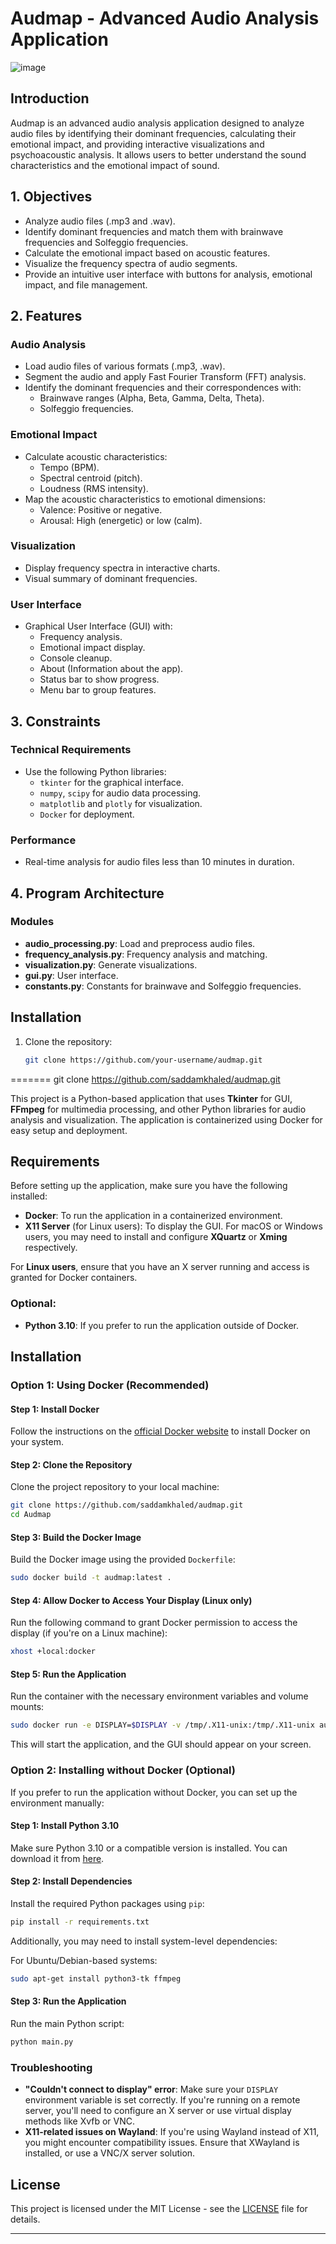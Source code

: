 # Audmap - Advanced Audio Analysis Application

![image](https://github.com/user-attachments/assets/911bcfca-5ab0-4490-9307-23c7dbe8b11e)

## Introduction
Audmap is an advanced audio analysis application designed to analyze audio files by identifying their dominant frequencies, calculating their emotional impact, and providing interactive visualizations and psychoacoustic analysis. It allows users to better understand the sound characteristics and the emotional impact of sound.

## 1. Objectives
- Analyze audio files (.mp3 and .wav).
- Identify dominant frequencies and match them with brainwave frequencies and Solfeggio frequencies.
- Calculate the emotional impact based on acoustic features.
- Visualize the frequency spectra of audio segments.
- Provide an intuitive user interface with buttons for analysis, emotional impact, and file management.

## 2. Features

### Audio Analysis
- Load audio files of various formats (.mp3, .wav).
- Segment the audio and apply Fast Fourier Transform (FFT) analysis.
- Identify the dominant frequencies and their correspondences with:
  - Brainwave ranges (Alpha, Beta, Gamma, Delta, Theta).
  - Solfeggio frequencies.

### Emotional Impact
- Calculate acoustic characteristics:
  - Tempo (BPM).
  - Spectral centroid (pitch).
  - Loudness (RMS intensity).
- Map the acoustic characteristics to emotional dimensions:
  - Valence: Positive or negative.
  - Arousal: High (energetic) or low (calm).

### Visualization
- Display frequency spectra in interactive charts.
- Visual summary of dominant frequencies.

### User Interface
- Graphical User Interface (GUI) with:
  - Frequency analysis.
  - Emotional impact display.
  - Console cleanup.
  - About (Information about the app).
  - Status bar to show progress.
  - Menu bar to group features.

## 3. Constraints

### Technical Requirements
- Use the following Python libraries:
  - `tkinter` for the graphical interface.
  - `numpy`, `scipy` for audio data processing.
  - `matplotlib` and `plotly` for visualization.
  - `Docker` for deployment.

### Performance
- Real-time analysis for audio files less than 10 minutes in duration.

## 4. Program Architecture

### Modules
- **audio_processing.py**: Load and preprocess audio files.
- **frequency_analysis.py**: Frequency analysis and matching.
- **visualization.py**: Generate visualizations.
- **gui.py**: User interface.
- **constants.py**: Constants for brainwave and Solfeggio frequencies.

## Installation

1. Clone the repository:
   ```bash
   git clone https://github.com/your-username/audmap.git
=======
   git clone https://github.com/saddamkhaled/audmap.git



This project is a Python-based application that uses **Tkinter** for GUI, **FFmpeg** for multimedia processing, and other Python libraries for audio analysis and visualization. The application is containerized using Docker for easy setup and deployment.

## Requirements

Before setting up the application, make sure you have the following installed:

- **Docker**: To run the application in a containerized environment.
- **X11 Server** (for Linux users): To display the GUI. For macOS or Windows users, you may need to install and configure **XQuartz** or **Xming** respectively.

For **Linux users**, ensure that you have an X server running and access is granted for Docker containers.

### Optional:
- **Python 3.10**: If you prefer to run the application outside of Docker.

## Installation

### Option 1: Using Docker (Recommended)

#### Step 1: Install Docker
Follow the instructions on the [official Docker website](https://docs.docker.com/get-docker/) to install Docker on your system.

#### Step 2: Clone the Repository
Clone the project repository to your local machine:

```bash
git clone https://github.com/saddamkhaled/audmap.git
cd Audmap
```

#### Step 3: Build the Docker Image
Build the Docker image using the provided `Dockerfile`:

```bash
sudo docker build -t audmap:latest .
```

#### Step 4: Allow Docker to Access Your Display (Linux only)
Run the following command to grant Docker permission to access the display (if you're on a Linux machine):

```bash
xhost +local:docker
```

#### Step 5: Run the Application
Run the container with the necessary environment variables and volume mounts:

```bash
sudo docker run -e DISPLAY=$DISPLAY -v /tmp/.X11-unix:/tmp/.X11-unix audmap:latest
```

This will start the application, and the GUI should appear on your screen.

### Option 2: Installing without Docker (Optional)

If you prefer to run the application without Docker, you can set up the environment manually:

#### Step 1: Install Python 3.10
Make sure Python 3.10 or a compatible version is installed. You can download it from [here](https://www.python.org/downloads/).

#### Step 2: Install Dependencies
Install the required Python packages using `pip`:

```bash
pip install -r requirements.txt
```

Additionally, you may need to install system-level dependencies:

For Ubuntu/Debian-based systems:

```bash
sudo apt-get install python3-tk ffmpeg
```

#### Step 3: Run the Application
Run the main Python script:

```bash
python main.py
```

### Troubleshooting

- **"Couldn't connect to display" error**: Make sure your `DISPLAY` environment variable is set correctly. If you're running on a remote server, you'll need to configure an X server or use virtual display methods like Xvfb or VNC.
- **X11-related issues on Wayland**: If you're using Wayland instead of X11, you might encounter compatibility issues. Ensure that XWayland is installed, or use a VNC/X server solution.

## License

This project is licensed under the MIT License - see the [LICENSE](LICENSE) file for details.

---

